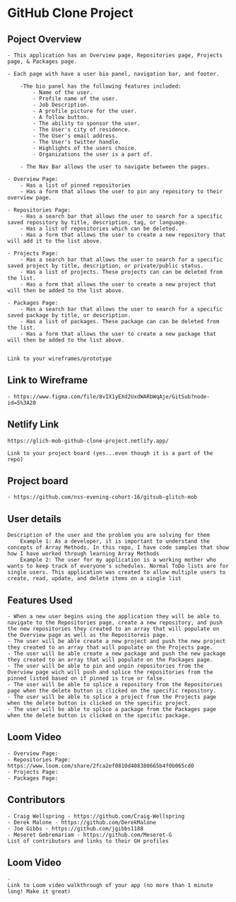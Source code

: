 # GitHub Clone Project 

## Poject Overview
    - This application has an Overview page, Repositories page, Projects page, & Packages page. 

    - Each page with have a user bio panel, navigation bar, and footer.

        -The bio panel has the following features included:
            - Name of the user.
            - Profile name of the user.
            - Job Description. 
            - A profile picture for the user.
            - A follow button. 
            - The ability to sponsor the user.
            - The User's city of residence.
            - The User's email address.
            - The User's twitter handle.
            - Highlights of the users choice.
            - Organizations the user is a part of.

        - The Nav Bar allows the user to navigate between the pages. 

    - Overview Page: 
        - Has a list of pinned repositories 
        - Has a form that allows the user to pin any repository to their overview page.

    - Repositories Page: 
        - Has a search bar that allows the user to search for a specific saved repository by title, description, tag, or language.
        - Has a list of repositories which can be deleted.
        - Has a form that allows the user to create a new repository that will add it to the list above.

    - Projects Page:
        - Has a search bar that allows the user to search for a specific saved project by title, description, or private/public status.
        - Has a list of projects. These projects can can be deleted from the list.
        - Has a form that allows the user to create a new project that will then be added to the list above. 
    
    - Packages Page:
        - Has a search bar that allows the user to search for a specific saved package by title, or description.
        - Has a list of packages. These package can can be deleted from the list.
        - Has a form that allows the user to create a new package that will then be added to the list above.
        

    Link to your wireframes/prototype
 ## Link to Wireframe
    - https://www.figma.com/file/8vIX1yEXd2UxdWARbWqAje/GitSub?node-id=5%3A20


## Netlify Link
    https://glich-mob-github-clone-project.netlify.app/

    Link to your project board (yes...even though it is a part of the repo)
## Project board
    - https://github.com/nss-evening-cohort-16/gitsub-glitch-mob


## User details    
    Description of the user and the problem you are solving for them
        Example 1: As a developer, it is important to understand the concepts of Array Methods. In this repo, I have code samples that show how I have worked through learning Array Methods
        Example 2: The user for my application is a working mother who wants to keep track of everyone's schedules. Normal ToDo lists are for single users. This application was created to allow multiple users to create, read, update, and delete items on a single list


## Features Used
    - When a new user begins using the application they will be able to navigate to the Repositories page, create a new repository, and push the new repositories they created to an array that will populate on the Overview page as well as the Repositoreis page. 
    - The user will be able create a new project and push the new project they created to an array that will populate on the Projects page. 
    - The user will be able create a new package and push the new package they created to an array that will populate on the Packages page.
    - The user will be able to pin and unpin repositories from the Overview page wich will push and splice the repositories from the pinned listed based on if pinned is true or false.
    - The user will be able to splice a repository from the Repositories page when the delete button is clicked on the specific repository. 
    - The user will be able to splice a project from the Projects page when the delete button is clicked on the specific project. 
    - The user will be able to splice a package from the Packages page when the delete button is clicked on the specific package. 
     

## Loom Video
    - Overview Page: 
    - Repositories Page: https://www.loom.com/share/2fca2ef0810d408380665b4f0b065cd0
    - Projects Page: 
    - Packages Page:


## Contributors
    - Craig Wellspring - https://github.com/Craig-Wellspring
    - Derek Malone - https://github.com/DerekMalone
    - Joe Gibbs - https://github.com/jgibbs1188
    - Meseret Gebremariam - https://github.com/Meseret-G
    List of contributors and links to their GH profiles


## Loom Video
    -
    Link to Loom video walkthrough of your app (no more than 1 minute long! Make it great)
